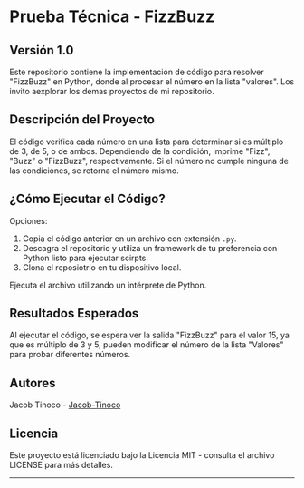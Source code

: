 # Prueba Técnica - FizzBuzz

## Versión 1.0
Este repositorio contiene la implementación de código para resolver "FizzBuzz" en Python, donde al procesar el número en la lista "valores".
Los invito aexplorar los demas proyectos de mi repositorio.

## Descripción del Proyecto
El código verifica cada número en una lista para determinar si es múltiplo de 3, de 5, o de ambos. Dependiendo de la condición, imprime "Fizz", "Buzz" o "FizzBuzz", respectivamente. Si el número no cumple ninguna de las condiciones, se retorna el número mismo.

## ¿Cómo Ejecutar el Código?
Opciones:
1. Copia el código anterior en un archivo con extensión `.py`.
2. Descagra el repositorio y utiliza un framework de tu preferencia con Python listo para ejecutar scirpts.
3. Clona el reposiotrio en tu dispositivo local.

Ejecuta el archivo utilizando un intérprete de Python.

## Resultados Esperados
Al ejecutar el código, se espera ver la salida "FizzBuzz" para el valor 15, ya que es múltiplo de 3 y 5, pueden modificar el número de la lista "Valores" para probar diferentes números.

## Autores
Jacob Tinoco - [Jacob-Tinoco](https://github.com/Jacob-Tinoco)

## Licencia
Este proyecto está licenciado bajo la Licencia MIT - consulta el archivo LICENSE para más detalles.

---
